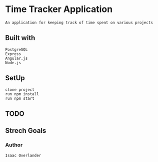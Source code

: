 # Time Tracker Application
    An application for keeping track of time spent on various projects

## Built with
    PostgreSQL
    Express
    Angular.js
    Node.js

## SetUp
    clone project
    run npm install
    run npm start

    
## TODO
 

## Strech Goals
 

### Author
    Isaac Overlander


